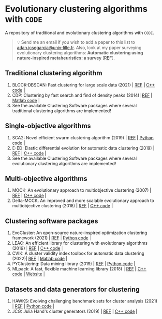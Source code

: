 # Evolutionary clustering algorithms with `CODE`
A repository of traditional and evolutionary clustering algorithms with `CODE`.

> :bulb: Send me an email if you wish to add a paper to this list to adan.josegarcia@univ-lille.fr. Also, look at my paper surveying evolutionary clustering algorithms:
> **Automatic clustering using nature-inspired metaheuristics: a survey** [[REF](https://doi.org/10.1016/j.asoc.2015.12.001)].

## Traditional clustering algorithm
1. BLOCK-DBSCAN: Fast clustering for large scale data (2021) | [REF](https://doi.org/10.1016/j.patcog.2020.107624) | [C++ code](https://github.com/XFastDataLab/BLOCK-DBSCAN) |
2. CDP: Clustering by fast search and find of density peaks (2014)| [REF](https://www.science.org/doi/10.1126/science.1242072) | [Matlab code](https://people.sissa.it/~laio/Research/Res_clustering.php) |
3. See the available Clustering Software packages where several traditional clustering algorithms are implemented!


## Single-objective algorithms

1. SCA2: Novel efficient swarm clustering algorithm (2019) | [REF](https://ieeexplore.ieee.org/document/8957279) | [Python code](https://github.com/PZWJAY/SCA2) |
2. E-ED: Elastic differential evolution for automatic data clustering (2019) | [REF](https://ieeexplore.ieee.org/document/8864092) | [C++ code](https://github.com/rich-lavender/E-DE_v1) |
3. See the available Clustering Software packages where several evolutionary clustering algorithms are implemented!


## Multi-objective algorithms

1. MOCK: An evolutionary approach to multiobjective clustering (2007) | [REF](https://ieeexplore.ieee.org/document/4079614) | [C++ code](https://personalpages.manchester.ac.uk/staff/Julia.Handl/mock.html) |
2. Delta-MOCK. An improved and more scalable evolutionary approach to multiobjective clustering (2018) | [REF](https://doi.org/10.1109/TEVC.2017.2726341) | [C++ code](https://github.com/garzafabre/Delta-MOCK) |


## Clustering software packages

1. EvoCluster: An open-source nature-inspired optimization clustering framework (2021) | [REF](https://link.springer.com/article/10.1007/s42979-021-00511-0) | [Python code](https://github.com/RaneemQaddoura/EvoCluster) |
2. LEAC: An efficient library for clustering with evolutionary algorithms (2019) | [REF](https://doi.org/10.1016/j.knosys.2019.05.008) | [C++ code](https://github.com/kdis-lab/leac) |
3. CVIK: A cluster validity index toolbox for automatic data clustering (2022)| [REF](https://doi.org/10.1145/3449639.3459341) | [Matlab code](https://github.com/adanjoga/cvik-toolbox) |
4. PYClustering: Data mining library (2019) | [REF](http://dx.doi.org/10.21105/joss.01230) | [Python code](https://pyclustering.github.io/docs/0.9.3/html/index.html) |
5. MLpack: A fast, flexible machine learning library (2018) | [REF](https://doi.org/10.21105/joss.00726) | [C++ code](https://github.com/mlpack/mlpack) | [Website](https://www.mlpack.org/) |

## Datasets and data generators for clustering
1. HAWKS: Evolving challenging benchmark sets for cluster analysis (2021) | [REF](https://ieeexplore.ieee.org/abstract/document/9657070) | [Python code](https://github.com/sea-shunned/hawks) |
2. JCG: Julia Hand's cluster generators (2019) | [REF](https://personalpages.manchester.ac.uk/staff/Julia.Handl/generators.html) | [C++ code](https://personalpages.manchester.ac.uk/staff/Julia.Handl/generators.html) |
